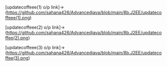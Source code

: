 [updatecoffeee(1) o/p link]->(https://github.com/sahana426/Advancedjava/blob/main/8b.J2EE/updatecoffeee(1).png)

[updatecoffeee(2) o/p link]->(https://github.com/sahana426/Advancedjava/blob/main/8b.J2EE/updatecoffee(2).png)

[updatecoffeee(3) o/p link]->(https://github.com/sahana426/Advancedjava/blob/main/8b.J2EE/updatecoffee(3).png)
